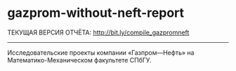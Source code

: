 # gazprom-without-neft-report

ТЕКУЩАЯ ВЕРСИЯ ОТЧЁТА: http://bit.ly/compile_gazpromneft

----------------
Исследовательские проекты компании «Газпром—Нефть» на Математико-Механическом факультете СПбГУ.

